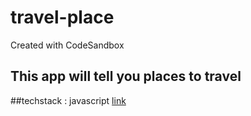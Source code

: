 # travel-place
Created with CodeSandbox
## This app will tell you places to travel
##techstack : javascript
[link](https://7ikgxz.csb.app/)
